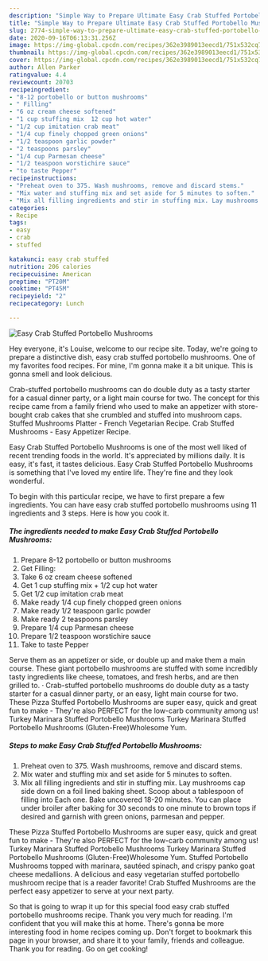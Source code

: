 ```yaml
---
description: "Simple Way to Prepare Ultimate Easy Crab Stuffed Portobello Mushrooms"
title: "Simple Way to Prepare Ultimate Easy Crab Stuffed Portobello Mushrooms"
slug: 2774-simple-way-to-prepare-ultimate-easy-crab-stuffed-portobello-mushrooms
date: 2020-09-16T06:13:31.256Z
image: https://img-global.cpcdn.com/recipes/362e3989013eecd1/751x532cq70/easy-crab-stuffed-portobello-mushrooms-recipe-main-photo.jpg
thumbnail: https://img-global.cpcdn.com/recipes/362e3989013eecd1/751x532cq70/easy-crab-stuffed-portobello-mushrooms-recipe-main-photo.jpg
cover: https://img-global.cpcdn.com/recipes/362e3989013eecd1/751x532cq70/easy-crab-stuffed-portobello-mushrooms-recipe-main-photo.jpg
author: Allen Parker
ratingvalue: 4.4
reviewcount: 20703
recipeingredient:
- "8-12 portobello or button mushrooms"
- " Filling"
- "6 oz cream cheese softened"
- "1 cup stuffing mix  12 cup hot water"
- "1/2 cup imitation crab meat"
- "1/4 cup finely chopped green onions"
- "1/2 teaspoon garlic powder"
- "2 teaspoons parsley"
- "1/4 cup Parmesan cheese"
- "1/2 teaspoon worstichire sauce"
- "to taste Pepper"
recipeinstructions:
- "Preheat oven to 375. Wash mushrooms, remove and discard stems."
- "Mix water and stuffing mix and set aside for 5 minutes to soften."
- "Mix all filling ingredients and stir in stuffing mix. Lay mushrooms cap side down on a foil lined baking sheet. Scoop about a tablespoon of filling into Each one. Bake uncovered 18-20 minutes. You can place under broiler after baking for 30 seconds to one minute to brown tops if desired and garnish with green onions, parmesan and pepper."
categories:
- Recipe
tags:
- easy
- crab
- stuffed

katakunci: easy crab stuffed 
nutrition: 206 calories
recipecuisine: American
preptime: "PT20M"
cooktime: "PT45M"
recipeyield: "2"
recipecategory: Lunch

---
```



![Easy Crab Stuffed Portobello Mushrooms](https://img-global.cpcdn.com/recipes/362e3989013eecd1/751x532cq70/easy-crab-stuffed-portobello-mushrooms-recipe-main-photo.jpg)

Hey everyone, it's Louise, welcome to our recipe site. Today, we're going to prepare a distinctive dish, easy crab stuffed portobello mushrooms. One of my favorites food recipes. For mine, I'm gonna make it a bit unique. This is gonna smell and look delicious.

Crab-stuffed portobello mushrooms can do double duty as a tasty starter for a casual dinner party, or a light main course for two. The concept for this recipe came from a family friend who used to make an appetizer with store-bought crab cakes that she crumbled and stuffed into mushroom caps. Stuffed Mushrooms Platter - French Vegetarian Recipe. Crab Stuffed Mushrooms - Easy Appetizer Recipe.

Easy Crab Stuffed Portobello Mushrooms is one of the most well liked of recent trending foods in the world. It's appreciated by millions daily. It is easy, it's fast, it tastes delicious. Easy Crab Stuffed Portobello Mushrooms is something that I've loved my entire life. They're fine and they look wonderful.


To begin with this particular recipe, we have to first prepare a few ingredients. You can have easy crab stuffed portobello mushrooms using 11 ingredients and 3 steps. Here is how you cook it.

<!--inarticleads1-->

##### The ingredients needed to make Easy Crab Stuffed Portobello Mushrooms:

1. Prepare 8-12 portobello or button mushrooms
1. Get  Filling:
1. Take 6 oz cream cheese softened
1. Get 1 cup stuffing mix + 1/2 cup hot water
1. Get 1/2 cup imitation crab meat
1. Make ready 1/4 cup finely chopped green onions
1. Make ready 1/2 teaspoon garlic powder
1. Make ready 2 teaspoons parsley
1. Prepare 1/4 cup Parmesan cheese
1. Prepare 1/2 teaspoon worstichire sauce
1. Take to taste Pepper


Serve them as an appetizer or side, or double up and make them a main course. These giant portobello mushrooms are stuffed with some incredibly tasty ingredients like cheese, tomatoes, and fresh herbs, and are then grilled to. · Crab-stuffed portobello mushrooms do double duty as a tasty starter for a casual dinner party, or an easy, light main course for two. These Pizza Stuffed Portobello Mushrooms are super easy, quick and great fun to make - They&#39;re also PERFECT for the low-carb community among us! Turkey Marinara Stuffed Portobello Mushrooms Turkey Marinara Stuffed Portobello Mushrooms (Gluten-Free)Wholesome Yum. 

<!--inarticleads2-->

##### Steps to make Easy Crab Stuffed Portobello Mushrooms:

1. Preheat oven to 375. Wash mushrooms, remove and discard stems.
1. Mix water and stuffing mix and set aside for 5 minutes to soften.
1. Mix all filling ingredients and stir in stuffing mix. Lay mushrooms cap side down on a foil lined baking sheet. Scoop about a tablespoon of filling into Each one. Bake uncovered 18-20 minutes. You can place under broiler after baking for 30 seconds to one minute to brown tops if desired and garnish with green onions, parmesan and pepper.


These Pizza Stuffed Portobello Mushrooms are super easy, quick and great fun to make - They&#39;re also PERFECT for the low-carb community among us! Turkey Marinara Stuffed Portobello Mushrooms Turkey Marinara Stuffed Portobello Mushrooms (Gluten-Free)Wholesome Yum. Stuffed Portobello Mushrooms topped with marinara, sautéed spinach, and crispy panko goat cheese medallions. A delicious and easy vegetarian stuffed portobello mushroom recipe that is a reader favorite! Crab Stuffed Mushrooms are the perfect easy appetizer to serve at your next party. 

So that is going to wrap it up for this special food easy crab stuffed portobello mushrooms recipe. Thank you very much for reading. I'm confident that you will make this at home. There's gonna be more interesting food in home recipes coming up. Don't forget to bookmark this page in your browser, and share it to your family, friends and colleague. Thank you for reading. Go on get cooking!
